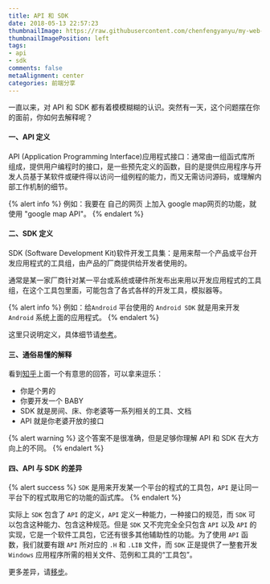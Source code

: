 ```yaml
---
title: API 和 SDK
date: 2018-05-13 22:57:23
thumbnailImage: https://raw.githubusercontent.com/chenfengyanyu/my-web-accumulation/master/images/sdk.png
thumbnailImagePosition: left
tags: 
- api
- sdk
comments: false
metaAlignment: center
categories: 前端分享
---
```

一直以来，对 API 和 SDK 都有着模模糊糊的认识。突然有一天，这个问题摆在你的面前，你如何去解释呢？
<!-- more -->
#### 一、API 定义
API (Application Programming Interface)应用程式接口：通常由一组函式库所组成，提供用户编程时的接口，是一些预先定义的函数，目的是提供应用程序与开发人员基于某软件或硬件得以访问一组例程的能力，而又无需访问源码，或理解内部工作机制的细节。

{% alert info %}
例如：我要在 自己的网页 上加入 google map网页的功能，就使用 "google map API"。
{% endalert %}

#### 二、SDK 定义
SDK (Software Development Kit)软件开发工具集：是用来帮一个产品或平台开发应用程式的工具组，由产品的厂商提供给开发者使用的。

通常是某一家厂商针对某一平台或系统或硬件所发布出来用以开发应用程式的工具组，在这个工具包里面，可能包含了各式各样的开发工具，模拟器等。

{% alert info %}
例如：给`Android` 平台使用的 `Android SDK` 就是用来开发 `Android` 系统上面的应用程式。
{% endalert %}

这里只说明定义，具体细节请[参考](https://www.zhihu.com/question/21691705/answer/26406216)。

#### 三、通俗易懂的解释
看到[知乎](https://www.zhihu.com/question/21691705)上面一个有意思的回答，可以拿来逗乐：
- 你是个男的
- 你要开发一个 BABY
- SDK 就是房间、床、你老婆等一系列相关的工具、文档
- API 就是你老婆开放的接口

{% alert warning %}
这个答案不是很准确，但是足够你理解 API 和 SDK 在大方向上的不同。
{% endalert %}

#### 四、API 与 SDK 的差异
{% alert success %}
`SDK` 是用来开发某一个平台的程式的工具包，`API` 是让同一平台下的程式取用它的功能的函式库。
{% endalert %}

实际上 `SDK` 包含了 `API` 的定义，`API` 定义一种能力，一种接口的规范，而 `SDK` 可以包含这种能力、包含这种规范。但是 `SDK` 又不完完全全只包含 `API` 以及 `API` 的实现，它是一个软件工具包，它还有很多其他辅助性的功能。为了使用 `API` 函数，我们就要有跟 `API` 所对应的 `.H` 和 `.LIB` 文件，而 `SDK` 正是提供了一整套开发 `Windows` 应用程序所需的相关文件、范例和工具的“工具包”。

更多差异，请[移步](https://www.zhihu.com/question/21691705/answer/149935191)。

